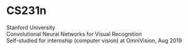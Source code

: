 # CS231n
Stanford University  
Convolutional Neural Networks for Visual Recognition  
Self-studied for internship (computer vision) at OmniVision, Aug 2019
